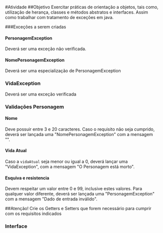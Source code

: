 #Atividade
##Objetivo
Exercitar práticas de orientação a objetos, tais como, utilização de herança, classes e métodos abstratos e interfaces. 
Assim como trabalhar com tratamento de exceções em java.

###Exceções a serem criadas
#### PersonagemException 
Deverá ser uma exceção não verificada. 
#### NomePersonagemException
Deverá ser uma especialização de PersonagemException
### VidaException
Deverá ser uma exceção verificada



### Validações Personagem
#### Nome
Deve possuir entre 3 e 20 caracteres. Caso o requisito não seja cumprido, deverá ser lançada uma "NomePersonagemException"
com a mensagem  "". 

#### Vida Atual
Caso a <code>vidaAtual</code> seja menor ou igual a 0, deverá lançar uma "VidaException", com 
a mensagem "O Personagem está morto".

#### Esquiva e resistencia
Devem respeitar um valor entre 0 e 99, inclusive estes valores. Para qualquer valor diferente,
deverá ser lançada uma "PersonagemException" com a mensagem "Dado de entrada inválido".

##Atenção! Crie os Getters e Setters que forem necessário para cumprir com os requisitos indicados

### Interface
